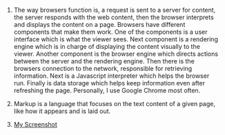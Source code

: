 1. The way browsers function is, a request is sent to a server for content, the server responds with the web content,  then the browser interprets and displays the content on a page. Browsers have different components that make them work. One of the components is a user interface which is what the viewer sees. Next component is a rendering engine which is in charge of displaying the content visually to the viewer. Another component is the browser engine which directs actions between the server and the rendering engine. Then there is the browsers connection to the network, responsible for retrieving information. Next is a Javascript interpreter which helps the browser run. Finally is data storage which helps keep information even after refreshing the page. Personally, I use Google Chrome most often.

2. Markup is a language that focuses on the text content of a given page, like how it appears and is laid out.

3. [My Screenshot](./screenshot.png)
